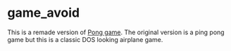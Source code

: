 # game_avoid
This is a remade version of [Pong game](https://www.youtube.com/watch?v=xIqeK2hzx1I&list=LLGErkl8kvPxtvXjgFSqm01Q&index=8&t=0s).
The original version is a ping pong game but this is a classic DOS looking airplane game.

